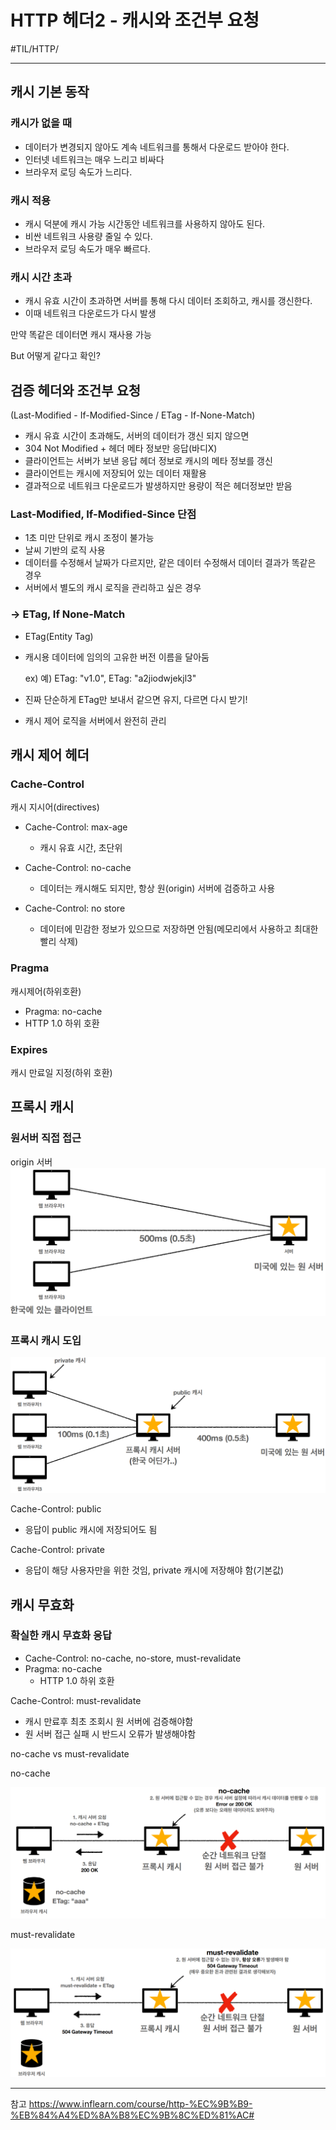 # HTTP 헤더2 - 캐시와 조건부 요청
#TIL/HTTP/

---
## 캐시 기본 동작

### 캐시가 없을 때
- 데이터가 변경되지 않아도 계속 네트워크를 통해서 다운로드 받아야 한다.
- 인터넷 네트워크는 매우 느리고 비싸다
- 브라우저 로딩 속도가 느리다.

### 캐시 적용
- 캐시 덕분에 캐시 가능 시간동안 네트워크를 사용하지 않아도 된다.
- 비싼 네트워크 사용량 줄일 수 있다.
- 브라우저 로딩 속도가 매우 빠르다.

### 캐시 시간 초과
- 캐시 유효 시간이 초과하면 서버를 통해 다시 데이터 조회하고, 캐시를 갱신한다.
- 이때 네트워크 다운로드가 다시 발생

만약 똑같은 데이터면 캐시 재사용 가능

But 어떻게 같다고 확인?

## 검증 헤더와 조건부 요청
(Last-Modified - If-Modified-Since / ETag - If-None-Match)

- 캐시 유효 시간이 초과해도, 서버의 데이터가 갱신 되지 않으면
- 304 Not Modified + 헤더 메타 정보만 응답(바디X)
- 클라이언트는 서버가 보낸 응답 헤더 정보로 캐시의 메타 정보를 갱신
- 클라이언트는 캐시에 저장되어 있는 데이터 재활용
- 결과적으로 네트워크 다운로드가 발생하지만 용량이 적은 헤더정보만 받음

### Last-Modified, If-Modified-Since 단점
- 1초 미만 단위로 캐시 조정이 불가능
- 날씨 기반의 로직 사용
- 데이터를 수정해서 날짜가 다르지만, 같은 데이터 수정해서 데이터 결과가 똑같은 경우
- 서버에서 별도의 캐시 로직을 관리하고 싶은 경우

### -> ETag, If None-Match
- ETag(Entity Tag)
- 캐시용 데이터에 임의의 고유한 버전 이름을 달아둠
    
    ex) 예) ETag: "v1.0", ETag: "a2jiodwjekjl3"

- 진짜 단순하게 ETag만 보내서 같으면 유지, 다르면 다시 받기!
- 캐시 제어 로직을 서버에서 완전히 관리

## 캐시 제어 헤더

### Cache-Control
캐시 지시어(directives)

- Cache-Control: max-age
    - 캐시 유효 시간, 초단위

- Cache-Control: no-cache
    - 데이터는 캐시해도 되지만, 항상 원(origin) 서버에 검증하고 사용

- Cache-Control: no store
    - 데이터에 민감한 정보가 있으므로 저장하면 안됨(메모리에서 사용하고 최대한 빨리 삭제)

### Pragma
캐시제어(하위호환)

- Pragma: no-cache
- HTTP 1.0 하위 호환

### Expires
캐시 만료일 지정(하위 호환)

## 프록시 캐시

### 원서버 직접 접근
origin 서버
![](./images/H헤캐_1.PNG)

### 프록시 캐시 도입
![](./images/H헤캐_2.PNG)

Cache-Control: public
- 응답이 public 캐시에 저장되어도 됨

Cache-Control: private
- 응답이 해당 사용자만을 위한 것임, private 캐시에 저장해야 함(기본값)

## 캐시 무효화

### 확실한 캐시 무효화 응답
- Cache-Control: no-cache, no-store, must-revalidate
- Pragma: no-cache
    - HTTP 1.0 하위 호환

Cache-Control: must-revalidate
- 캐시 만료후 최초 조회시 원 서버에 검증해야함
- 원 서버 접근 실패 시 반드시 오류가 발생해야함


no-cache vs must-revalidate

no-cache

![](./images/H헤캐_3.PNG)

must-revalidate

![](./images/H헤캐_4.PNG)


---
참고
https://www.inflearn.com/course/http-%EC%9B%B9-%EB%84%A4%ED%8A%B8%EC%9B%8C%ED%81%AC#